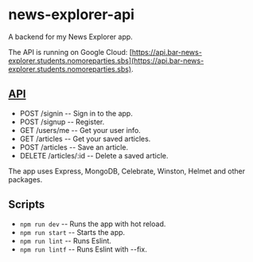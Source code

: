 # news-explorer-api

A backend for my News Explorer app.

The API is running on Google Cloud: [https://api.bar-news-explorer.students.nomoreparties.sbs](https://api.bar-news-explorer.students.nomoreparties.sbs).

## [API](https://api.bar-news-explorer.students.nomoreparties.sbs)

- POST /signin  -- Sign in to the app.
- POST /signup -- Register.
- GET /users/me -- Get your user info.
- GET /articles -- Get your saved articles.
- POST /articles -- Save an article.
- DELETE /articles/:id -- Delete a saved article.

The app uses Express, MongoDB, Celebrate, Winston, Helmet and other packages.

## Scripts

- `npm run dev` -- Runs the app with hot reload.
- `npm run start` -- Starts the app.
- `npm run lint` -- Runs Eslint.
- `npm run lintf` -- Runs Eslint with --fix.
